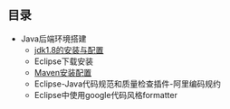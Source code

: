 ## 目录

- Java后端环境搭建
    - [jdk1.8的安装与配置](https://github.com/junjin-lee/MyBlog/blob/master/book/1.1jdk1.8%E7%9A%84%E5%AE%89%E8%A3%85%E4%B8%8E%E9%85%8D%E7%BD%AE.md)
    - Eclipse下载安装
    - [Maven安装配置](https://github.com/junjin-lee/MyBlog/blob/master/book/1.1jdk1.8%E7%9A%84%E5%AE%89%E8%A3%85%E4%B8%8E%E9%85%8D%E7%BD%AE.md)
    - Eclipse-Java代码规范和质量检查插件-阿里编码规约
    - Eclipse中使用google代码风格formatter
